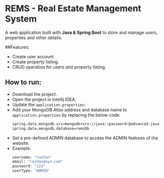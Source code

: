 # REMS - Real Estate Management System
A web application built with **Java & Spring Boot** to store and manage users, properties and other details.

##Features:

- Create user account.
- Create property listing.
- CRUD operation for users and property listing.

## How to run:

- Download the project.
- Open the project in Intellij IDEA.
- Update the `application.properties`:
- Add your MongoDB Atlas address and database name to `application.properties` by replacing the below code:
  ```bash
  spring.data.mongodb.uri=mongodb+srv://java:<password>@advanced-java.bklev.mongodb.net/?retryWrites=true&w=majority&appName=advanced-java
  spring.data.mongodb.database=remsDb
- Set a pre-defined ADMIN database to access the ADMIN features of the website.
- Example:
  ```bash
  username: "raihan"
  email: "raihan@xyz.com"
  password: "123"
  userType: "ADMIN"
